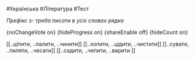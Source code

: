 #Українська #Література #Тест

*Префікс з- треба писати в усіх словах рядка*

{noChangeVote on}
{hideProgress on}
{shareEnable off}
{hideCount on}

[[..ціпити, ..палити, ..чинити]]
[[..хопити, ..цідити, ..чистити]]
[[..сувати, ..пиляти, ..чесати]]
[[..садити, ..чепити, ..варити ]]
